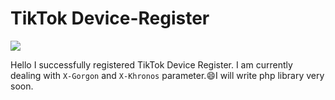# TikTok Device-Register

<img src="https://img.icons8.com/clouds/2x/tiktok.png">

Hello
I successfully registered TikTok Device Register.
I am currently dealing with `X-Gorgon` and `X-Khronos` parameter.:smile:I will write php library very soon.
